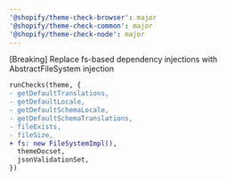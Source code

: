 ```yaml
---
'@shopify/theme-check-browser': major
'@shopify/theme-check-common': major
'@shopify/theme-check-node': major
---
```


[Breaking] Replace fs-based dependency injections with AbstractFileSystem injection

```diff
runChecks(theme, {
- getDefaultTranslations,
- getDefaultLocale,
- getDefaultSchemaLocale,
- getDefaultSchemaTranslations,
- fileExists,
- fileSize,
+ fs: new FileSystemImpl(),
  themeDocset,
  jsonValidationSet,
})
```
